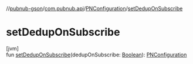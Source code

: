//[pubnub-gson](../../../index.md)/[com.pubnub.api](../index.md)/[PNConfiguration](index.md)/[setDedupOnSubscribe](set-dedup-on-subscribe.md)

# setDedupOnSubscribe

[jvm]\
fun [setDedupOnSubscribe](set-dedup-on-subscribe.md)(dedupOnSubscribe: [Boolean](https://kotlinlang.org/api/latest/jvm/stdlib/kotlin/-boolean/index.html)): [PNConfiguration](index.md)
